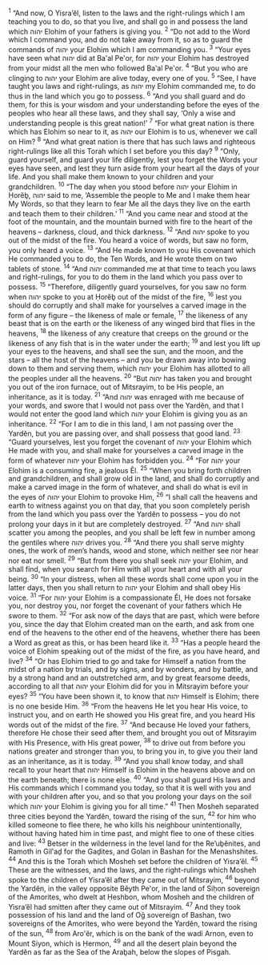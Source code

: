 <sup>1</sup> “And now, O Yisra’ĕl, listen to the laws and the right-rulings which I am teaching you to do, so that you live, and shall go in and possess the land which יהוה Elohim of your fathers is giving you.
<sup>2</sup> “Do not add to the Word which I command you, and do not take away from it, so as to guard the commands of יהוה your Elohim which I am commanding you.
<sup>3</sup> “Your eyes have seen what יהוה did at Ba‛al Pe‛or, for יהוה your Elohim has destroyed from your midst all the men who followed Ba‛al Pe‛or.
<sup>4</sup> “But you who are clinging to יהוה your Elohim are alive today, every one of you.
<sup>5</sup> “See, I have taught you laws and right-rulings, as יהוה my Elohim commanded me, to do thus in the land which you go to possess.
<sup>6</sup> “And you shall guard and do them, for this is your wisdom and your understanding before the eyes of the peoples who hear all these laws, and they shall say, ‘Only a wise and understanding people is this great nation!’
<sup>7</sup> “For what great nation is there which has Elohim so near to it, as יהוה our Elohim is to us, whenever we call on Him?
<sup>8</sup> “And what great nation is there that has such laws and righteous right-rulings like all this Torah which I set before you this day?
<sup>9</sup> “Only, guard yourself, and guard your life diligently, lest you forget the Words your eyes have seen, and lest they turn aside from your heart all the days of your life. And you shall make them known to your children and your grandchildren.
<sup>10</sup> “The day when you stood before יהוה your Elohim in Ḥorĕḇ, יהוה said to me, ‘Assemble the people to Me and I make them hear My Words, so that they learn to fear Me all the days they live on the earth and teach them to their children.’
<sup>11</sup> “And you came near and stood at the foot of the mountain, and the mountain burned with fire to the heart of the heavens – darkness, cloud, and thick darkness.
<sup>12</sup> “And יהוה spoke to you out of the midst of the fire. You heard a voice of words, but saw no form, you only heard a voice.
<sup>13</sup> “And He made known to you His covenant which He commanded you to do, the Ten Words, and He wrote them on two tablets of stone.
<sup>14</sup> “And יהוה commanded me at that time to teach you laws and right-rulings, for you to do them in the land which you pass over to possess.
<sup>15</sup> “Therefore, diligently guard yourselves, for you saw no form when יהוה spoke to you at Ḥorĕḇ out of the midst of the fire,
<sup>16</sup> lest you should do corruptly and shall make for yourselves a carved image in the form of any figure – the likeness of male or female,
<sup>17</sup> the likeness of any beast that is on the earth or the likeness of any winged bird that flies in the heavens,
<sup>18</sup> the likeness of any creature that creeps on the ground or the likeness of any fish that is in the water under the earth;
<sup>19</sup> and lest you lift up your eyes to the heavens, and shall see the sun, and the moon, and the stars – all the host of the heavens – and you be drawn away into bowing down to them and serving them, which יהוה your Elohim has allotted to all the peoples under all the heavens.
<sup>20</sup> “But יהוה has taken you and brought you out of the iron furnace, out of Mitsrayim, to be His people, an inheritance, as it is today.
<sup>21</sup> “And יהוה was enraged with me because of your words, and swore that I would not pass over the Yardĕn, and that I would not enter the good land which יהוה your Elohim is giving you as an inheritance.
<sup>22</sup> “For I am to die in this land, I am not passing over the Yardĕn, but you are passing over, and shall possess that good land.
<sup>23</sup> “Guard yourselves, lest you forget the covenant of יהוה your Elohim which He made with you, and shall make for yourselves a carved image in the form of whatever יהוה your Elohim has forbidden you.
<sup>24</sup> “For יהוה your Elohim is a consuming fire, a jealous Ĕl.
<sup>25</sup> “When you bring forth children and grandchildren, and shall grow old in the land, and shall do corruptly and make a carved image in the form of whatever, and shall do what is evil in the eyes of יהוה your Elohim to provoke Him,
<sup>26</sup> “I shall call the heavens and earth to witness against you on that day, that you soon completely perish from the land which you pass over the Yardĕn to possess – you do not prolong your days in it but are completely destroyed.
<sup>27</sup> “And יהוה shall scatter you among the peoples, and you shall be left few in number among the gentiles where יהוה drives you.
<sup>28</sup> “And there you shall serve mighty ones, the work of men’s hands, wood and stone, which neither see nor hear nor eat nor smell.
<sup>29</sup> “But from there you shall seek יהוה your Elohim, and shall find, when you search for Him with all your heart and with all your being.
<sup>30</sup> “In your distress, when all these words shall come upon you in the latter days, then you shall return to יהוה your Elohim and shall obey His voice.
<sup>31</sup> “For יהוה your Elohim is a compassionate Ĕl, He does not forsake you, nor destroy you, nor forget the covenant of your fathers which He swore to them.
<sup>32</sup> “For ask now of the days that are past, which were before you, since the day that Elohim created man on the earth, and ask from one end of the heavens to the other end of the heavens, whether there has been a Word as great as this, or has been heard like it.
<sup>33</sup> “Has a people heard the voice of Elohim speaking out of the midst of the fire, as you have heard, and live?
<sup>34</sup> “Or has Elohim tried to go and take for Himself a nation from the midst of a nation by trials, and by signs, and by wonders, and by battle, and by a strong hand and an outstretched arm, and by great fearsome deeds, according to all that יהוה your Elohim did for you in Mitsrayim before your eyes?
<sup>35</sup> “You have been shown it, to know that יהוה Himself is Elohim; there is no one beside Him.
<sup>36</sup> “From the heavens He let you hear His voice, to instruct you, and on earth He showed you His great fire, and you heard His words out of the midst of the fire.
<sup>37</sup> “And because He loved your fathers, therefore He chose their seed after them, and brought you out of Mitsrayim with His Presence, with His great power,
<sup>38</sup> to drive out from before you nations greater and stronger than you, to bring you in, to give you their land as an inheritance, as it is today.
<sup>39</sup> “And you shall know today, and shall recall to your heart that יהוה Himself is Elohim in the heavens above and on the earth beneath; there is none else.
<sup>40</sup> “And you shall guard His laws and His commands which I command you today, so that it is well with you and with your children after you, and so that you prolong your days on the soil which יהוה your Elohim is giving you for all time.”
<sup>41</sup> Then Mosheh separated three cities beyond the Yardĕn, toward the rising of the sun,
<sup>42</sup> for him who killed someone to flee there, he who kills his neighbour unintentionally, without having hated him in time past, and might flee to one of these cities and live:
<sup>43</sup> Betser in the wilderness in the level land for the Re’uḇĕnites, and Ramoth in Gil‛aḏ for the Gaḏites, and Golan in Bashan for the Menashshites.
<sup>44</sup> And this is the Torah which Mosheh set before the children of Yisra’ĕl.
<sup>45</sup> These are the witnesses, and the laws, and the right-rulings which Mosheh spoke to the children of Yisra’ĕl after they came out of Mitsrayim,
<sup>46</sup> beyond the Yardĕn, in the valley opposite Bĕyth Pe‛or, in the land of Siḥon sovereign of the Amorites, who dwelt at Ḥeshbon, whom Mosheh and the children of Yisra’ĕl had smitten after they came out of Mitsrayim.
<sup>47</sup> And they took possession of his land and the land of Oḡ sovereign of Bashan, two sovereigns of the Amorites, who were beyond the Yardĕn, toward the rising of the sun,
<sup>48</sup> from Aro‛ĕr, which is on the bank of the wadi Arnon, even to Mount Siyon, which is Ḥermon,
<sup>49</sup> and all the desert plain beyond the Yardĕn as far as the Sea of the Araḇah, below the slopes of Pisgah.
